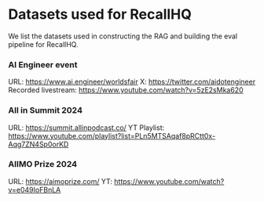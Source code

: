 # **Datasets used for RecallHQ**

We list the datasets used in constructing the RAG and building the eval pipeline for RecallHQ.

### AI Engineer event 

URL: https://www.ai.engineer/worldsfair
X: https://twitter.com/aidotengineer
Recorded livestream: https://www.youtube.com/watch?v=5zE2sMka620

### All in Summit 2024
URL: https://summit.allinpodcast.co/
YT Playlist: https://www.youtube.com/playlist?list=PLn5MTSAqaf8pRCtt0x-Aqg7ZN4Sp0orKD

### AIIMO Prize 2024
URL: https://aimoprize.com/
YT: https://www.youtube.com/watch?v=e049IoFBnLA